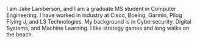 I am Jake Lamberson, and I am a graduate MS student in Computer Engineering. I have worked in industry at Cisco, Boeing, Garmin, Pilog Flying J, and L3 Technologies. My background is in Cybersecurity, Digital Systems, and Machine Learning. I like strategy games and long walks on the beach.
